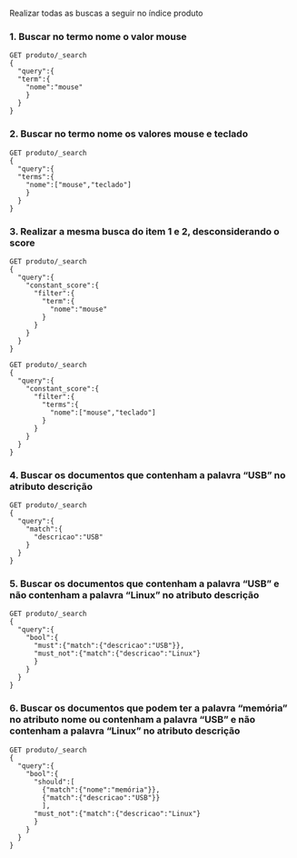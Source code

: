 Realizar todas as buscas a seguir no índice produto

### 1. Buscar no termo nome o valor mouse
```
GET produto/_search
{
  "query":{
  "term":{
    "nome":"mouse"
    }
  }
}
```

### 2. Buscar no termo nome os valores mouse e teclado
```
GET produto/_search
{
  "query":{
  "terms":{
    "nome":["mouse","teclado"]
    }
  }
}
```

### 3. Realizar a mesma busca do item 1 e 2, desconsiderando o score
```
GET produto/_search
{
  "query":{
    "constant_score":{
      "filter":{
        "term":{
          "nome":"mouse"
        }
      }
    }
  }
}
```
```
GET produto/_search
{
  "query":{
    "constant_score":{
      "filter":{
        "terms":{
          "nome":["mouse","teclado"]
        }
      }
    }
  }
}
```

### 4. Buscar os documentos que contenham a palavra “USB” no atributo descrição
```
GET produto/_search
{
  "query":{
    "match":{
      "descricao":"USB"
    }
  }
}
```

### 5. Buscar os documentos que contenham a palavra “USB” e não contenham a palavra “Linux” no atributo descrição
```
GET produto/_search
{
  "query":{
    "bool":{
      "must":{"match":{"descricao":"USB"}},
      "must_not":{"match":{"descricao":"Linux"}
      }
    }
  }
}
```

### 6. Buscar os documentos que podem ter a palavra “memória” no atributo nome ou contenham a palavra “USB” e não contenham a palavra “Linux” no atributo descrição
```
GET produto/_search
{
  "query":{
    "bool":{
      "should":[
        {"match":{"nome":"memória"}},
        {"match":{"descricao":"USB"}}
        ],
      "must_not":{"match":{"descricao":"Linux"}
      }
    }
  }
}
```
